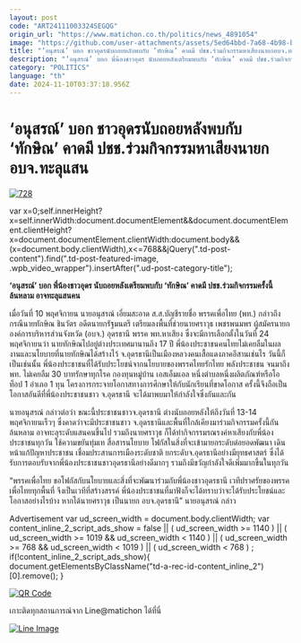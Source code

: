 ```yaml
---
layout: post
code: "ART24111003324SEGQG"
origin_url: "https://www.matichon.co.th/politics/news_4891054"
image: "https://github.com/user-attachments/assets/5ed64bbd-7a68-4b98-bbb0-b525d456acc5"
title: "‘อนุสรณ์’ บอก ชาวอุดรนับถอยหลังพบกับ ‘ทักษิณ’ คาดมี ปชช.ร่วมกิจกรรมหาเสียงนายกอบจ.ทะลุแสน"
description: "‘อนุสรณ์’ บอก พี่น้องชาวอุดร นับถอยหลังเตรียมพบกับ ‘ทักษิณ’ คาดมี ปชช.ร่วมกิจกรรมครั้งนี้ล้นหลาม อาจทะลุแสนคน"
category: "POLITICS"
language: "th"
date: 2024-11-10T03:37:18.956Z
---
```


# ‘อนุสรณ์’ บอก ชาวอุดรนับถอยหลังพบกับ ‘ทักษิณ’ คาดมี ปชช.ร่วมกิจกรรมหาเสียงนายกอบจ.ทะลุแสน

[![](https://www.matichon.co.th/wp-content/uploads/2024/11/728-113.jpg "728")](https://www.matichon.co.th/wp-content/uploads/2024/11/728-113.jpg)

var x=0;self.innerHeight?x=self.innerWidth:document.documentElement&&document.documentElement.clientHeight?x=document.documentElement.clientWidth:document.body&&(x=document.body.clientWidth),x<=768&&jQuery(".td-post-content").find(".td-post-featured-image, .wpb\_video\_wrapper").insertAfter(".ud-post-category-title");

**‘อนุสรณ์’ บอก พี่น้องชาวอุดร นับถอยหลังเตรียมพบกับ ‘ทักษิณ’ คาดมี ปชช.ร่วมกิจกรรมครั้งนี้ล้นหลาม อาจทะลุแสนคน**

เมื่อวันที่ 10 พฤศจิกายน นายอนุสรณ์ เอี่ยมสะอาด ส.ส.บัญชีรายชื่อ พรรคเพื่อไทย (พท.) กล่าวถึงกรณีนายทักษิณ ชินวัตร อดีตนายกรัฐมนตรี เตรียมลงพื้นที่ช่วยนายศราวุธ เพชรพนมพร ผู้สมัครนายกองค์การบริหารส่วนจังหวัด (อบจ.) อุดรธานี พรรค พท.หาเสียง ซึ่งจะมีการเลือกตั้งในวันที่ 24 พฤศจิกายนว่า นายทักษิณไปอยู่ต่างประเทศมานานถึง 17 ปี พี่น้องประชาชนคนไทยไม่เคยลืมในผลงานและนโยบายที่นายทักษิณได้สร้างไว้ จ.อุดรธานีเป็นเมืองหลวงคนเสื้อแดงภาคอีสานเช่นไร วันนี้ก็เป็นเช่นนั้น พี่น้องประชาชนที่ได้รับประโยชน์จากนโยบายของพรรคไทยรักไทย พลังประชาชน จนมาถึง พท. ไม่เคยลืม 30 บาทรักษาทุกโรค กองทุนหมู่บ้าน เอสเอ็มแอล หนึ่งตำบลหนึ่งผลิตภัณฑ์หรือโอท็อป 1 อำเภอ 1 ทุน โครงการกระจายโอกาสทางการศึกษาให้กับนักเรียนที่ขาดโอกาส ครั้งนี้จึงถือเป็นโอกาสอันดีที่พี่น้องประชาชนชาว จ.อุดรธานี จะได้มาพบมาให้กำลังใจซึ่งกันและกัน

นายอนุสรณ์ กล่าวต่อว่า ขณะนี้ประชาชนชาวจ.อุดรธานี ต่างนับถอยหลังให้ถึงวันที่ 13-14 พฤศจิกายนเร็วๆ ซึ่งคาดว่าจะมีประชาชนชาว จ.อุดรธานีและพื้นที่ใกล้เคียงมาร่วมกิจกรรมครั้งนี้กันล้นหลาม อาจทะลุระดับแสนคนขึ้นไป รวมถึงนายศราวุธ ก็ได้ทำกิจกรรมรณรงค์หาเสียงกับพี่น้องประชาชนทุกวัน ใช้ความขยันทุ่มเท สื่อสารนโยบาย โฟกัสในสิ่งที่จะเข้ามายกระดับต่อยอดพัฒนา เดินหน้าแก้ปัญหาประชาชน เชื่อมประสานการเมืองระดับชาติ ยกระดับจ.อุดรธานีอย่างมียุทธศาสตร์ ซึ่งได้รับการตอบรับจากพี่น้องประชาชนชาวอุดรธานีอย่างดีมากๆ รวมถึงมีขวัญกำลังใจดีเพิ่มมากขึ้นในทุกวัน

“พรรคเพื่อไทย ขอโฟกัสกับนโยบายและสิ่งที่จะพัฒนาร่วมกับพี่น้องชาวอุดรธานี เวทีปราศรัยของพรรคเพื่อไทยทุกพื้นที่ จึงเป็นเวทีที่สร้างสรรค์ พี่น้องประชาชนที่มาฟังก็จะได้ทราบว่าจะได้รับประโยชน์และโอกาสอย่างไรบ้าง หากได้นายศราวุธ เป็นนายก อบจ.อุดรธานี” นายอนุสรณ์ กล่าว

Advertisement var ud\_screen\_width = document.body.clientWidth; var content\_inline\_2\_script\_ads\_show = false || ( ud\_screen\_width >= 1140 ) || ( ud\_screen\_width >= 1019 && ud\_screen\_width < 1140 ) || ( ud\_screen\_width >= 768 && ud\_screen\_width < 1019 ) || ( ud\_screen\_width < 768 ) ; if(!content\_inline\_2\_script\_ads\_show){ document.getElementsByClassName("td-a-rec-id-content\_inline\_2")\[0\].remove(); }

[![QR Code](https://www.matichon.co.th/wp-content/uploads/2023/07/wob1371z.jpg)](https://lin.ee/ht0nDxX)

เกาะติดทุกสถานการณ์จาก Line@matichon ได้ที่นี่

[![Line Image](https://www.matichon.co.th/wp-content/uploads/2023/07/th.png)](https://lin.ee/ht0nDxX)